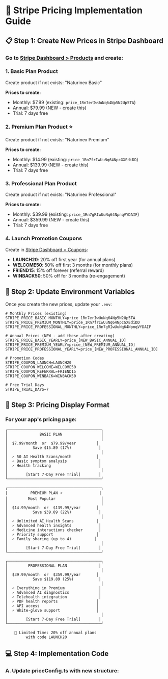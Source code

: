 # 🚀 Stripe Pricing Implementation Guide

## 📋 Step 1: Create New Prices in Stripe Dashboard

### Go to [Stripe Dashboard > Products](https://dashboard.stripe.com/products) and create:

### 1. **Basic Plan Product**
Create product if not exists: "Naturinex Basic"

**Prices to create:**
- Monthly: $7.99 (existing: `price_1Rn7erIwUuNq64Np5N2Up5TA`)
- Annual: $79.99 (NEW - create this)
- Trial: 7 days free

### 2. **Premium Plan Product** ⭐
Create product if not exists: "Naturinex Premium"

**Prices to create:**
- Monthly: $14.99 (existing: `price_1Rn7frIwUuNq64NpcGXEdiDD`)
- Annual: $139.99 (NEW - create this)
- Trial: 7 days free

### 3. **Professional Plan Product**
Create product if not exists: "Naturinex Professional"

**Prices to create:**
- Monthly: $39.99 (existing: `price_1Rn7gRIwUuNq64NpnqVYDAIF`)
- Annual: $359.99 (NEW - create this)
- Trial: 7 days free

### 4. **Launch Promotion Coupons**
Create in [Stripe Dashboard > Coupons](https://dashboard.stripe.com/coupons):

- **LAUNCH20**: 20% off first year (for annual plans)
- **WELCOME50**: 50% off first 3 months (for monthly plans)
- **FRIEND15**: 15% off forever (referral reward)
- **WINBACK50**: 50% off for 3 months (re-engagement)

## 📝 Step 2: Update Environment Variables

Once you create the new prices, update your `.env`:

```env
# Monthly Prices (existing)
STRIPE_PRICE_BASIC_MONTHLY=price_1Rn7erIwUuNq64Np5N2Up5TA
STRIPE_PRICE_PREMIUM_MONTHLY=price_1Rn7frIwUuNq64NpcGXEdiDD
STRIPE_PRICE_PROFESSIONAL_MONTHLY=price_1Rn7gRIwUuNq64NpnqVYDAIF

# Annual Prices (NEW - add these after creating)
STRIPE_PRICE_BASIC_YEARLY=price_[NEW_BASIC_ANNUAL_ID]
STRIPE_PRICE_PREMIUM_YEARLY=price_[NEW_PREMIUM_ANNUAL_ID]
STRIPE_PRICE_PROFESSIONAL_YEARLY=price_[NEW_PROFESSIONAL_ANNUAL_ID]

# Promotion Codes
STRIPE_COUPON_LAUNCH=LAUNCH20
STRIPE_COUPON_WELCOME=WELCOME50
STRIPE_COUPON_REFERRAL=FRIEND15
STRIPE_COUPON_WINBACK=WINBACK50

# Free Trial Days
STRIPE_TRIAL_DAYS=7
```

## 🎯 Step 3: Pricing Display Format

### For your app's pricing page:

```
┌─────────────────────────────────────────┐
│              BASIC PLAN                 │
│                                         │
│  $7.99/month  or  $79.99/year         │
│           Save $15.89 (17%)            │
│                                         │
│  ✓ 50 AI Health Scans/month           │
│  ✓ Basic symptom analysis              │
│  ✓ Health tracking                     │
│                                         │
│        [Start 7-Day Free Trial]        │
└─────────────────────────────────────────┘

┌─────────────────────────────────────────┐
│          PREMIUM PLAN ⭐                │
│         Most Popular                    │
│                                         │
│  $14.99/month  or  $139.99/year       │
│           Save $39.89 (22%)            │
│                                         │
│  ✓ Unlimited AI Health Scans          │
│  ✓ Advanced health insights            │
│  ✓ Medicine interactions checker       │
│  ✓ Priority support                   │
│  ✓ Family sharing (up to 4)          │
│                                         │
│        [Start 7-Day Free Trial]        │
└─────────────────────────────────────────┘

┌─────────────────────────────────────────┐
│         PROFESSIONAL PLAN              │
│                                         │
│  $39.99/month  or  $359.99/year       │
│           Save $119.89 (25%)           │
│                                         │
│  ✓ Everything in Premium               │
│  ✓ Advanced AI diagnostics             │
│  ✓ Telehealth integration              │
│  ✓ PDF health reports                 │
│  ✓ API access                         │
│  ✓ White-glove support                │
│                                         │
│        [Start 7-Day Free Trial]        │
└─────────────────────────────────────────┘

    🎁 Limited Time: 20% off annual plans
         with code LAUNCH20
```

## 💻 Step 4: Implementation Code

### A. Update priceConfig.ts with new structure: